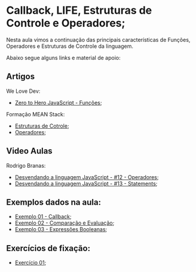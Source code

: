 # Callback, LIFE, Estruturas de Controle e Operadores;

Nesta aula vimos a continuação das principais características de Funções, Operadores e Estruturas de Controle da linguagem.

Abaixo segue alguns links e material de apoio:

## Artigos

We Love Dev:
- [Zero to Hero JavaScript - Funções](http://www.welovedev.com.br/post/zero-to-hero-javascript-funcoes);

Formação MEAN Stack:
- [Estruturas de Cotrole](https://github.com/RenanJPaula/formacao-mean-stack/blob/master/material/javascript-estruturas-de-controle.md);
- [Operadores](https://github.com/RenanJPaula/formacao-mean-stack/blob/master/material/javascript-operadores.md);

## Video Aulas

Rodrigo Branas:
- [Desvendando a linguagem JavaScript - #12 - Operadores](https://www.youtube.com/watch?v=lqTjJGQCq_4&index=12&list=PLQCmSnNFVYnT1-oeDOSBnt164802rkegc);
- [Desvendando a linguagem JavaScript - #13 - Statements](https://www.youtube.com/watch?v=V8vBGk_1GUY&index=13&list=PLQCmSnNFVYnT1-oeDOSBnt164802rkegc);

## Exemplos dados na aula:
- [Exemplo 01 - Callback](./exemplo-01);
- [Exemplo 02 - Comparação e Evaluação](./exemplo-02.js);
- [Exemplo 03 - Expressões Booleanas](./exemplo-03.js);

## Exercícios de fixação:
- [Exercício 01](./exercicio-01/);

